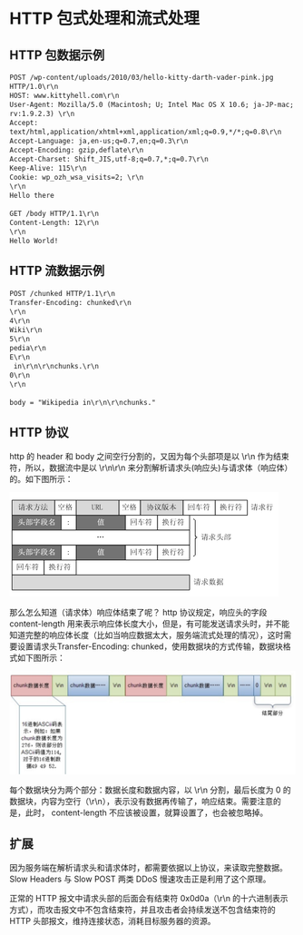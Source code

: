 # HTTP 包式处理和流式处理


## HTTP 包数据示例

```
POST /wp-content/uploads/2010/03/hello-kitty-darth-vader-pink.jpg HTTP/1.0\r\n
HOST: www.kittyhell.com\r\n
User-Agent: Mozilla/5.0 (Macintosh; U; Intel Mac OS X 10.6; ja-JP-mac; rv:1.9.2.3) \r\n
Accept: text/html,application/xhtml+xml,application/xml;q=0.9,*/*;q=0.8\r\n
Accept-Language: ja,en-us;q=0.7,en;q=0.3\r\n
Accept-Encoding: gzip,deflate\r\n
Accept-Charset: Shift_JIS,utf-8;q=0.7,*;q=0.7\r\n
Keep-Alive: 115\r\n
Cookie: wp_ozh_wsa_visits=2; \r\n
\r\n
Hello there

GET /body HTTP/1.1\r\n
Content-Length: 12\r\n
\r\n
Hello World!
```

## HTTP 流数据示例
```
POST /chunked HTTP/1.1\r\n
Transfer-Encoding: chunked\r\n
\r\n
4\r\n
Wiki\r\n
5\r\n
pedia\r\n
E\r\n
 in\r\n\r\nchunks.\r\n
0\r\n
\r\n

body = "Wikipedia in\r\n\r\nchunks."

```

## HTTP 协议

http 的 header 和 body 之间空行分割的，又因为每个头部项是以 \r\n 作为结束符，所以，数据流中是以 \r\n\r\n 来分割解析请求头(响应头)与请求体（响应体）的。如下图所示：

![](../images/http_packet.png)

那么怎么知道（请求体）响应体结束了呢？ http 协议规定，响应头的字段 content-length 用来表示响应体长度大小，但是，有可能发送请求头时，并不能知道完整的响应体长度（比如当响应数据太大，服务端流式处理的情况），这时需要设置请求头Transfer-Encoding: chunked，使用数据块的方式传输，数据块格式如下图所示：

![](../images/http_stream.png)

每个数据块分为两个部分：数据长度和数据内容，以 \r\n 分割，最后长度为 0 的数据块，内容为空行（\r\n），表示没有数据再传输了，响应结束。需要注意的是，此时， content-length 不应该被设置，就算设置了，也会被忽略掉。

## 扩展

因为服务端在解析请求头和请求体时，都需要依据以上协议，来读取完整数据。Slow Headers 与 Slow POST 两类 DDoS 慢速攻击正是利用了这个原理。

正常的 HTTP 报文中请求头部的后面会有结束符 0x0d0a（\r\n 的十六进制表示方式），而攻击报文中不包含结束符，并且攻击者会持续发送不包含结束符的 HTTP 头部报文，维持连接状态，消耗目标服务器的资源。

